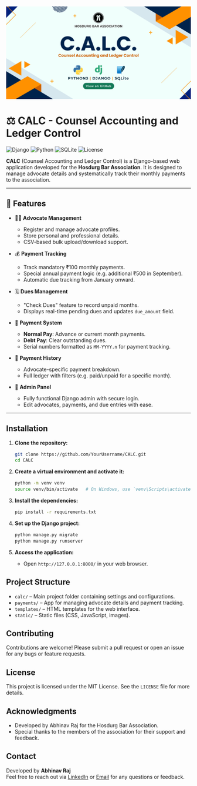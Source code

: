 ![CMS Icon](calc.png)

# ⚖️ CALC - Counsel Accounting and Ledger Control
![Django](https://img.shields.io/badge/Django-3.2-brightgreen.svg)
![Python](https://img.shields.io/badge/Python-3.9-blue.svg)
![SQLite](https://img.shields.io/badge/SQLite-3.35.5-lightgrey.svg)
![License](https://img.shields.io/badge/License-MIT-green.svg)

**CALC** (Counsel Accounting and Ledger Control) is a Django-based web application developed for the **Hosdurg Bar Association**. It is designed to manage advocate details and systematically track their monthly payments to the association.

---

## 🚀 Features

- 🧑‍⚖️ **Advocate Management**
  - Register and manage advocate profiles.
  - Store personal and professional details.
  - CSV-based bulk upload/download support.

- 💰 **Payment Tracking**
  - Track mandatory ₹100 monthly payments.
  - Special annual payment logic (e.g. additional ₹500 in September).
  - Automatic due tracking from January onward.

- 🗓 **Dues Management**
  - "Check Dues" feature to record unpaid months.
  - Displays real-time pending dues and updates `due_amount` field.

- 🧾 **Payment System**
  - **Normal Pay**: Advance or current month payments.
  - **Debt Pay**: Clear outstanding dues.
  - Serial numbers formatted as `MM-YYYY.n` for payment tracking.

- 📄 **Payment History**
  - Advocate-specific payment breakdown.
  - Full ledger with filters (e.g. paid/unpaid for a specific month).

- 🧠 **Admin Panel**
  - Fully functional Django admin with secure login.
  - Edit advocates, payments, and due entries with ease.

---

## Installation

1. **Clone the repository:**
   ```bash
   git clone https://github.com/YourUsername/CALC.git
   cd CALC
   ```

2. **Create a virtual environment and activate it:**
   ```bash
   python -m venv venv
   source venv/bin/activate   # On Windows, use `venv\Scripts\activate`
   ```

3. **Install the dependencies:**
   ```bash
   pip install -r requirements.txt
   ```

4. **Set up the Django project:**
   ```bash
   python manage.py migrate
   python manage.py runserver
   ```

5. **Access the application:**
   - Open `http://127.0.0.1:8000/` in your web browser.

## Project Structure

- `calc/` – Main project folder containing settings and configurations.
- `payments/` – App for managing advocate details and payment tracking.
- `templates/` – HTML templates for the web interface.
- `static/` – Static files (CSS, JavaScript, images).

## Contributing

Contributions are welcome! Please submit a pull request or open an issue for any bugs or feature requests.

## License

This project is licensed under the MIT License. See the `LICENSE` file for more details.

## Acknowledgments

- Developed by Abhinav Raj for the Hosdurg Bar Association.
- Special thanks to the members of the association for their support and feedback.

## Contact

Developed by **Abhinav Raj**  
Feel free to reach out via [LinkedIn](https://www.linkedin.com/in/arj010/) or [Email](mailto:abhinavmuzhakom@gmail.com) for any questions or feedback.

